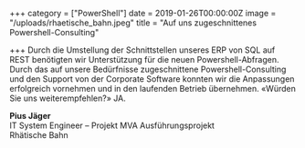 +++
category = ["PowerShell"]
date = 2019-01-26T00:00:00Z
image = "/uploads/rhaetische_bahn.jpeg"
title = "Auf uns zugeschnittenes Powershell-Consulting"

+++
Durch die Umstellung der Schnittstellen unseres ERP von SQL auf REST benötigten wir Unterstützung für die neuen Powershell-Abfragen. Durch das auf unsere Bedürfnisse zugeschnittene Powershell-Consulting und den Support von der Corporate Software konnten wir die Anpassungen erfolgreich vornehmen und in den laufenden Betrieb übernehmen. «Würden Sie uns weiterempfehlen?» JA.

**Pius Jäger**  
IT System Engineer – Projekt MVA Ausführungsprojekt  
Rhätische Bahn